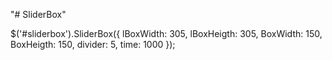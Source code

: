 "# SliderBox"


$('#sliderbox').SliderBox({
	lBoxWidth: 305,
	lBoxHeigth: 305,
	BoxWidth: 150,
	BoxHeigth: 150,
	divider: 5,
	time: 1000
});